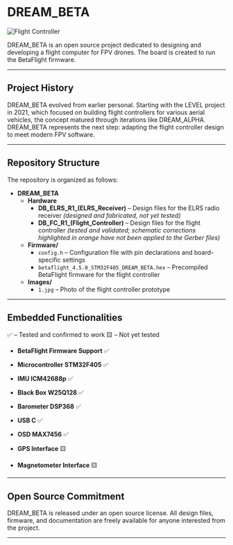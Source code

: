 # DREAM_BETA

![Flight Controller](Images/1.jpg)

DREAM_BETA is an open source project dedicated to designing and developing a flight computer for FPV drones. The board is created to run the BetaFlight firmware.

---

## Project History

DREAM_BETA evolved from earlier personal. Starting with the LEVEL project in 2021, which focused on building flight controllers for various aerial vehicles, the concept matured through iterations like DREAM_ALPHA. DREAM_BETA represents the next step: adapting the flight controller design to meet modern FPV software.

---

## Repository Structure

The repository is organized as follows:

- **DREAM_BETA**
  - **Hardware**
    - **DB_ELRS_R1_(ELRS_Receiver)** – Design files for the ELRS radio receiver *(designed and fabricated, not yet tested)*
    - **DB_FC_R1_(Flight_Controller)** – Design files for the flight controller *(tested and validated; schematic corrections highlighted in orange have not been applied to the Gerber files)*
  - **Firmware/**
    - `config.h` – Configuration file with pin declarations and board-specific settings
    - `betaflight_4.5.0_STM32F405_DREAM_BETA.hex` – Precompiled BetaFlight firmware for the flight controller
  - **Images/**
    - `1.jpg` – Photo of the flight controller prototype

---

## Embedded Functionalities
✅ – Tested and confirmed to work
🟨 – Not yet tested
- **BetaFlight Firmware Support** ✅

- **Microcontroller STM32F405** ✅

- **IMU ICM42688p** ✅

- **Black Box W25Q128** ✅

- **Barometer DSP368** ✅

- **USB C** ✅  

- **OSD MAX7456**  ✅

- **GPS Interface** 🟨 
 
- **Magnetometer Interface** 🟨  

---

## Open Source Commitment

DREAM_BETA is released under an open source license. All design files, firmware, and documentation are freely available for anyone interested from the project.

---